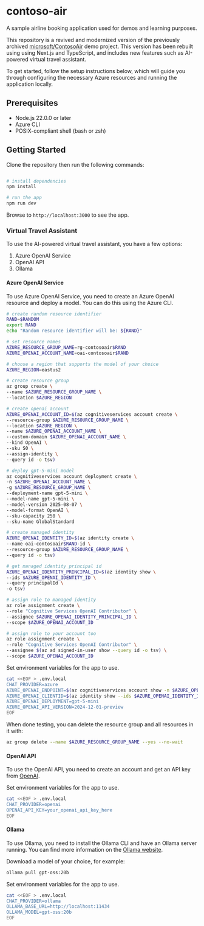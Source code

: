 # contoso-air

A sample airline booking application used for demos and learning purposes.

This repository is a revived and modernized version of the previously archived [microsoft/ContosoAir](https://github.com/microsoft/ContosoAir) demo project. This version has been rebuilt using using Next.js and TypeScript, and includes new features such as AI-powered virtual travel assistant.

To get started, follow the setup instructions below, which will guide you through configuring the necessary Azure resources and running the application
locally.

## Prerequisites

- Node.js 22.0.0 or later
- Azure CLI
- POSIX-compliant shell (bash or zsh)

## Getting Started

Clone the repository then run the following commands:

```bash

# install dependencies
npm install

# run the app
npm run dev
```

Browse to `http://localhost:3000` to see the app.

### Virtual Travel Assistant

To use the AI-powered virtual travel assistant, you have a few options:

1. Azure OpenAI Service
2. OpenAI API
3. Ollama

#### Azure OpenAI Service

To use Azure OpenAI Service, you need to create an Azure OpenAI resource and deploy a model. You can do this using the Azure CLI.

```bash
# create random resource identifier
RAND=$RANDOM
export RAND
echo "Random resource identifier will be: ${RAND}"

# set resource names
AZURE_RESOURCE_GROUP_NAME=rg-contosoair$RAND
AZURE_OPENAI_ACCOUNT_NAME=oai-contosoair$RAND

# choose a region that supports the model of your choice
AZURE_REGION=eastus2

# create resource group
az group create \
--name $AZURE_RESOURCE_GROUP_NAME \
--location $AZURE_REGION

# create openai account
AZURE_OPENAI_ACCOUNT_ID=$(az cognitiveservices account create \
--resource-group $AZURE_RESOURCE_GROUP_NAME \
--location $AZURE_REGION \
--name $AZURE_OPENAI_ACCOUNT_NAME \
--custom-domain $AZURE_OPENAI_ACCOUNT_NAME \
--kind OpenAI \
--sku S0 \
--assign-identity \
--query id -o tsv)

# deploy gpt-5-mini model
az cognitiveservices account deployment create \
-n $AZURE_OPENAI_ACCOUNT_NAME \
-g $AZURE_RESOURCE_GROUP_NAME \
--deployment-name gpt-5-mini \
--model-name gpt-5-mini \
--model-version 2025-08-07 \
--model-format OpenAI \
--sku-capacity 250 \
--sku-name GlobalStandard

# create managed identity
AZURE_OPENAI_IDENTITY_ID=$(az identity create \
--name oai-contosoair$RAND-id \
--resource-group $AZURE_RESOURCE_GROUP_NAME \
--query id -o tsv)

# get managed identity principal id
AZURE_OPENAI_IDENTITY_PRINCIPAL_ID=$(az identity show \
--ids $AZURE_OPENAI_IDENTITY_ID \
--query principalId \
-o tsv)

# assign role to managed identity
az role assignment create \
--role "Cognitive Services OpenAI Contributor" \
--assignee $AZURE_OPENAI_IDENTITY_PRINCIPAL_ID \
--scope $AZURE_OPENAI_ACCOUNT_ID

# assign role to your account too
az role assignment create \
--role "Cognitive Services OpenAI Contributor" \
--assignee $(az ad signed-in-user show --query id -o tsv) \
--scope $AZURE_OPENAI_ACCOUNT_ID
```

Set environment variables for the app to use.

```bash
cat <<EOF > .env.local
CHAT_PROVIDER=azure
AZURE_OPENAI_ENDPOINT=$(az cognitiveservices account show -n $AZURE_OPENAI_ACCOUNT_NAME -g $AZURE_RESOURCE_GROUP_NAME --query properties.endpoint -o tsv)
AZURE_OPENAI_CLIENTID=$(az identity show --ids $AZURE_OPENAI_IDENTITY_ID --query clientId -o tsv)
AZURE_OPENAI_DEPLOYMENT=gpt-5-mini
AZURE_OPENAI_API_VERSION=2024-12-01-preview
EOF
```

When done testing, you can delete the resource group and all resources in it with:

```bash
az group delete --name $AZURE_RESOURCE_GROUP_NAME --yes --no-wait
```

#### OpenAI API

To use the OpenAI API, you need to create an account and get an API key from [OpenAI](https://platform.openai.com/account/api-keys).

Set environment variables for the app to use.

```bash
cat <<EOF > .env.local
CHAT_PROVIDER=openai
OPENAI_API_KEY=your_openai_api_key_here
EOF
```

#### Ollama

To use Ollama, you need to install the Ollama CLI and have an Ollama server running. You can find more information on the [Ollama website](https://ollama.com/docs/installation).

Download a model of your choice, for example:

```bash
ollama pull gpt-oss:20b
```

Set environment variables for the app to use.

```bash
cat <<EOF > .env.local
CHAT_PROVIDER=ollama
OLLAMA_BASE_URL=http://localhost:11434
OLLAMA_MODEL=gpt-oss:20b
EOF
```
